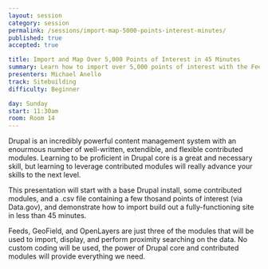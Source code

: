 ```yaml
---
layout: session
category: session
permalink: /sessions/import-map-5000-points-interest-minutes/
published: true
accepted: true

title: Import and Map Over 5,000 Points of Interest in 45 Minutes
summary: Learn how to import over 5,000 points of interest with the Feeds module and use the Geofield module to build a proximity search in less than 45 minutes!
presenters: Michael Anello
track: Sitebuilding
difficulty: Beginner

day: Sunday
start: 11:30am
room: Room 14
---
```


Drupal is an incredibly powerful content management system with an enourmous number of well-written, extendible, and flexible contributed modules. Learning to be proficient in Drupal core is a great and necessary skill, but learning to leverage contributed modules will really advance your skills to the next level.

This presentation will start with a base Drupal install, some contributed modules, and a .csv file containing a few thosand points of interest (via Data.gov), and demonstrate how to import build out a fully-functioning site in less than 45 minutes.

Feeds, GeoField, and OpenLayers are just three of the modules that will be used to import, display, and perform proximity searching on the data. No custom coding will be used, the power of Drupal core and contributed modules will provide everything we need.
